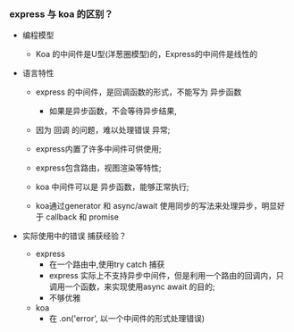   
  
### express 与 koa 的区别？
  - 编程模型
    - Koa 的中间件是U型(洋葱圈模型)的，Express的中间件是线性的
  - 语言特性
    - express 的中间件，是回调函数的形式，不能写为 异步函数
      - 如果是异步函数，不会等待异步结果,
    - 因为 回调 的问题，难以处理错误 异常;

    - express内置了许多中间件可供使用;
    - express包含路由，视图渲染等特性;
    - koa 中间件可以是 异步函数，能够正常执行;
    <!-- 而koa只有http模块; -->
    - koa通过generator 和 async/await 使用同步的写法来处理异步，明显好于 callback 和 promise


  - 实际使用中的错误 捕获经验？
    - express
      - 在一个路由中,使用try catch 捕获
      - express 实际上不支持异步中间件，但是利用一个路由的回调内，只调用一个函数，来实现使用async await 的目的;
      - 不够优雅
    - koa
      - 在 .on('error', 以一个中间件的形式处理错误)